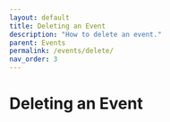 ```yaml
---
layout: default
title: Deleting an Event
description: "How to delete an event."
parent: Events
permalink: /events/delete/
nav_order: 3
---
```


# Deleting an Event